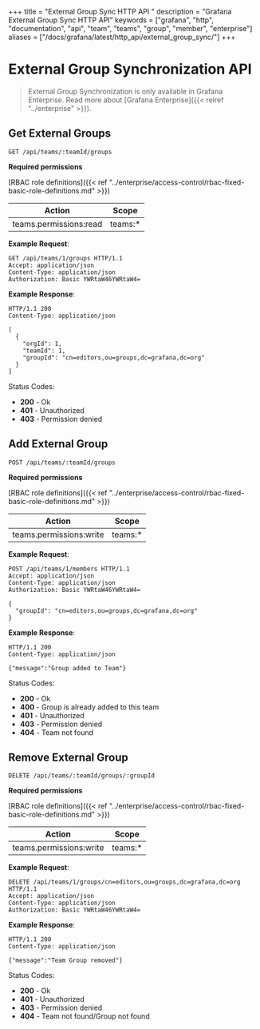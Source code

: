 +++
title = "External Group Sync HTTP API "
description = "Grafana External Group Sync HTTP API"
keywords = ["grafana", "http", "documentation", "api", "team", "teams", "group", "member", "enterprise"]
aliases = ["/docs/grafana/latest/http_api/external_group_sync/"]
+++

# External Group Synchronization API

> External Group Synchronization is only available in Grafana Enterprise. Read more about [Grafana Enterprise]({{< relref "../enterprise" >}}).

## Get External Groups

`GET /api/teams/:teamId/groups`

**Required permissions**

[RBAC role definitions]({{< ref "../enterprise/access-control/rbac-fixed-basic-role-definitions.md" >}})

| Action                 | Scope    |
| ---------------------- | -------- |
| teams.permissions:read | teams:\* |

**Example Request**:

```http
GET /api/teams/1/groups HTTP/1.1
Accept: application/json
Content-Type: application/json
Authorization: Basic YWRtaW46YWRtaW4=
```

**Example Response**:

```http
HTTP/1.1 200
Content-Type: application/json

[
  {
    "orgId": 1,
    "teamId": 1,
    "groupId": "cn=editors,ou=groups,dc=grafana,dc=org"
  }
]
```

Status Codes:

- **200** - Ok
- **401** - Unauthorized
- **403** - Permission denied

## Add External Group

`POST /api/teams/:teamId/groups`

**Required permissions**

[RBAC role definitions]({{< ref "../enterprise/access-control/rbac-fixed-basic-role-definitions.md" >}})

| Action                  | Scope    |
| ----------------------- | -------- |
| teams.permissions:write | teams:\* |

**Example Request**:

```http
POST /api/teams/1/members HTTP/1.1
Accept: application/json
Content-Type: application/json
Authorization: Basic YWRtaW46YWRtaW4=

{
  "groupId": "cn=editors,ou=groups,dc=grafana,dc=org"
}
```

**Example Response**:

```http
HTTP/1.1 200
Content-Type: application/json

{"message":"Group added to Team"}
```

Status Codes:

- **200** - Ok
- **400** - Group is already added to this team
- **401** - Unauthorized
- **403** - Permission denied
- **404** - Team not found

## Remove External Group

`DELETE /api/teams/:teamId/groups/:groupId`

**Required permissions**

[RBAC role definitions]({{< ref "../enterprise/access-control/rbac-fixed-basic-role-definitions.md" >}})

| Action                  | Scope    |
| ----------------------- | -------- |
| teams.permissions:write | teams:\* |

**Example Request**:

```http
DELETE /api/teams/1/groups/cn=editors,ou=groups,dc=grafana,dc=org HTTP/1.1
Accept: application/json
Content-Type: application/json
Authorization: Basic YWRtaW46YWRtaW4=
```

**Example Response**:

```http
HTTP/1.1 200
Content-Type: application/json

{"message":"Team Group removed"}
```

Status Codes:

- **200** - Ok
- **401** - Unauthorized
- **403** - Permission denied
- **404** - Team not found/Group not found
